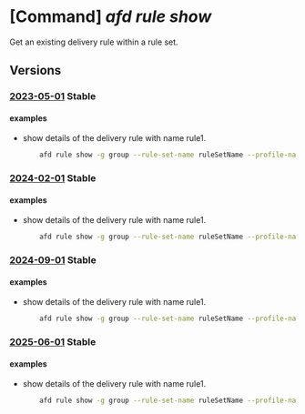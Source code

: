 # [Command] _afd rule show_

Get an existing delivery rule within a rule set.

## Versions

### [2023-05-01](/Resources/mgmt-plane/L3N1YnNjcmlwdGlvbnMve30vcmVzb3VyY2Vncm91cHMve30vcHJvdmlkZXJzL21pY3Jvc29mdC5jZG4vcHJvZmlsZXMve30vcnVsZXNldHMve30vcnVsZXMve30=/2023-05-01.xml) **Stable**

<!-- mgmt-plane /subscriptions/{}/resourcegroups/{}/providers/microsoft.cdn/profiles/{}/rulesets/{}/rules/{} 2023-05-01 -->

#### examples

- show details of the delivery rule with name rule1.
    ```bash
        afd rule show -g group --rule-set-name ruleSetName --profile-name profile --rule-name rule1
    ```

### [2024-02-01](/Resources/mgmt-plane/L3N1YnNjcmlwdGlvbnMve30vcmVzb3VyY2Vncm91cHMve30vcHJvdmlkZXJzL21pY3Jvc29mdC5jZG4vcHJvZmlsZXMve30vcnVsZXNldHMve30vcnVsZXMve30=/2024-02-01.xml) **Stable**

<!-- mgmt-plane /subscriptions/{}/resourcegroups/{}/providers/microsoft.cdn/profiles/{}/rulesets/{}/rules/{} 2024-02-01 -->

#### examples

- show details of the delivery rule with name rule1.
    ```bash
        afd rule show -g group --rule-set-name ruleSetName --profile-name profile --rule-name rule1
    ```

### [2024-09-01](/Resources/mgmt-plane/L3N1YnNjcmlwdGlvbnMve30vcmVzb3VyY2Vncm91cHMve30vcHJvdmlkZXJzL21pY3Jvc29mdC5jZG4vcHJvZmlsZXMve30vcnVsZXNldHMve30vcnVsZXMve30=/2024-09-01.xml) **Stable**

<!-- mgmt-plane /subscriptions/{}/resourcegroups/{}/providers/microsoft.cdn/profiles/{}/rulesets/{}/rules/{} 2024-09-01 -->

#### examples

- show details of the delivery rule with name rule1.
    ```bash
        afd rule show -g group --rule-set-name ruleSetName --profile-name profile --rule-name rule1
    ```

### [2025-06-01](/Resources/mgmt-plane/L3N1YnNjcmlwdGlvbnMve30vcmVzb3VyY2Vncm91cHMve30vcHJvdmlkZXJzL21pY3Jvc29mdC5jZG4vcHJvZmlsZXMve30vcnVsZXNldHMve30vcnVsZXMve30=/2025-06-01.xml) **Stable**

<!-- mgmt-plane /subscriptions/{}/resourcegroups/{}/providers/microsoft.cdn/profiles/{}/rulesets/{}/rules/{} 2025-06-01 -->

#### examples

- show details of the delivery rule with name rule1.
    ```bash
        afd rule show -g group --rule-set-name ruleSetName --profile-name profile --rule-name rule1
    ```
